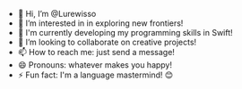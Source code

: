 - 👋 Hi, I’m @Lurewisso
- 👀 I’m interested in in exploring new frontiers!
- 🌱 I'm currently developing my programming skills in Swift!
- 💞️ I’m looking to collaborate on creative projects!
- 📫 How to reach me: just send a message!
- 😄 Pronouns: whatever makes you happy!
- ⚡ Fun fact: I'm a language mastermind! 😊

<!---
Lurewisso/Lurewisso is a ✨ special ✨ repository because its `README.md` (this file) appears on your GitHub profile.
You can click the Preview link to take a look at your changes.
--->
